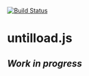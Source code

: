 [![Build Status](https://travis-ci.org/VladimirHumeniuk/untilborn.js.svg?branch=master)](https://travis-ci.org/VladimirHumeniuk/untilload.js)

# untilload.js

## *Work in progress*
